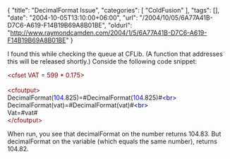 {
	"title": "DecimalFormat Issue",
	"categories": [
		"ColdFusion"
	],
	"tags": [],
	"date": "2004-10-05T13:10:00+06:00",
	"url": "/2004/10/05/6A77A41B-D7C6-A619-F14B19B69A8B01BE",
	"oldurl": "http://www.raymondcamden.com/2004/1/5/6A77A41B-D7C6-A619-F14B19B69A8B01BE"
}

I found this while checking the queue at CFLib. (A function that addresses this will be released shortly.) Conside the following code snippet:

<div class="code"><FONT COLOR=MAROON>&lt;cfset VAT = 599 * 0.175&gt;</FONT><br>
<br>
<FONT COLOR=MAROON>&lt;cfoutput&gt;</FONT><br>
DecimalFormat(<FONT COLOR=BLUE>104</FONT>.825)=#DecimalFormat(<FONT COLOR=BLUE>104</FONT>.825)#<FONT COLOR=NAVY>&lt;br&gt;</FONT><br>
DecimalFormat(vat)=#DecimalFormat(vat)#<FONT COLOR=NAVY>&lt;br&gt;</FONT><br>
Vat=#vat#<br>
<FONT COLOR=MAROON>&lt;/cfoutput&gt;</FONT></div>

When run, you see that decimalFormat on the number returns 104.83. But decimalFormat on the variable (which equals the same number), returns 104.82.